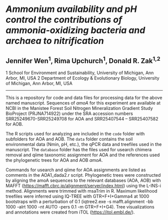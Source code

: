 # *Ammonium availability and pH control the contributions of ammonia-oxidizing bacteria and archaea to nitrification*
## Jennifer Wen<sup>1</sup>, Rima Upchurch<sup>1</sup>, Donald R. Zak<sup>1,2</sup>
1 School for Environment and Sustainability, University of Michigan, Ann Arbor, MI, USA 
2 Department of Ecology & Evolutionary Biology, University of Michigan, Ann Arbor, MI, USA 

***************

This is a repository for code and data files for processing data for the above named manuscript. Sequences of *amoA* for this experiment are available at NCBI in the Manistee Forest Soil Nitrogen Mineralization Gradient Study	BioProject (PRJNA714922) under the SRA accession numbers SRR25249670-SRR25249708 for AOA and SRR25407544 – SRR25407582 for AOB.

The R scripts used for analyzing are included in the `code` folder with subfolders for AOA and AOB. The `data` folder contains the soil environmental data (Nmin, pH, etc.), the qPCR data and treefiles used in the manuscript. The `database` folder has the files used for usearch chimera removal and qiime taxonomic assignment for AOA and the references used the phylogenetic trees for AOA and AOB *amoA*.

Commands for usearch and qiime for AOA assignments are listed as comments in the AOA1_dada2.r script. Phylogenetic trees were constructed by aligning the amoA sequences to the relevant databases (AOA, AOB) with MAFFT (https://mafft.cbrc.jp/alignment/server/index.html) using the L-INS-i method. Alignments were trimmed with msaTrim in R. Maximum likelihood treefiles were inferred using IQ-TREE with GTR+F+I+Gamma4 at 1000 bootstraps with a perturbation of 0.1 (iqtree2.exe -s mafft.alignment -bb 1000 -alrt 1000 -nt AUTO -pers 0.1 -m GTR+F+I+G4). Tree visualizations and annotations were created from iTOL (https://itol.embl.de/).

